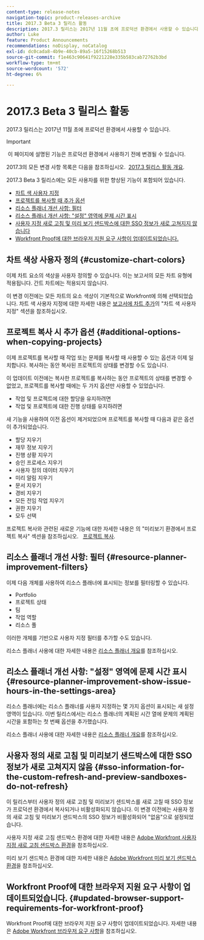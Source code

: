 ```yaml
---
content-type: release-notes
navigation-topic: product-releases-archive
title: 2017.3 Beta 3 릴리스 활동
description: 2017.3 릴리스는 2017년 11월 초에 프로덕션 환경에서 사용할 수 있습니다.
author: Luke
feature: Product Announcements
recommendations: noDisplay, noCatalog
exl-id: dc0cada8-4b9e-40cb-89a5-16f15268b513
source-git-commit: f1e463c90641f9221228e335b583cab72762b3bd
workflow-type: tm+mt
source-wordcount: '572'
ht-degree: 6%

---
```


# 2017.3 Beta 3 릴리스 활동

2017.3 릴리스는 2017년 11월 초에 프로덕션 환경에서 사용할 수 있습니다.

>[!IMPORTANT]
>
> 이 페이지에 설명된 기능은 프로덕션 환경에서 사용하기 전에 변경될 수 있습니다.

2017.3의 모든 변경 사항 목록은 다음을 참조하십시오.  [2017.3 릴리스 활동 개요](../../../../product-announcements/product-releases/quarterly-release-archive/2017.3-release-activity/2017-3-release-activity-overview.md).

2017.3 Beta 3 릴리스에는 모든 사용자를 위한 향상된 기능이 포함되어 있습니다.

* [차트 색 사용자 지정](#customize-chart-colors)
* [프로젝트를 복사할 때 추가 옵션](#additional-options-when-copying-projects)
* [리소스 플래너 개선 사항: 필터](#resource-planner-improvement-filters)
* [리소스 플래너 개선 사항: &quot;설정&quot; 영역에 문제 시간 표시](#resource-planner-improvement-show-issue-hours-in-the-settings-area)
* [사용자 지정 새로 고침 및 미리 보기 샌드박스에 대한 SSO 정보가 새로 고쳐지지 않습니다](#sso-information-for-the-custom-refresh-and-preview-sandboxes-do-not-refresh)
* [Workfront Proof에 대한 브라우저 지원 요구 사항이 업데이트되었습니다.](#updated-browser-support-requirements-for-workfront-proof)

## 차트 색상 사용자 정의 {#customize-chart-colors}

이제 차트 요소의 색상을 사용자 정의할 수 있습니다. 이는 보고서의 모든 차트 유형에 적용됩니다. 간트 차트에는 적용되지 않습니다.

이 변경 이전에는 모든 차트의 요소 색상이 기본적으로 Workfront에 의해 선택되었습니다. 차트 색 사용자 지정에 대한 자세한 내용은 [보고서에 차트 추가](../../../../reports-and-dashboards/reports/creating-and-managing-reports/add-chart-report.md)의 &quot;차트 색 사용자 지정&quot; 섹션을 참조하십시오.

## 프로젝트 복사 시 추가 옵션 {#additional-options-when-copying-projects}

이제 프로젝트를 복사할 때 작업 또는 문제를 복사할 때 사용할 수 있는 옵션과 이제 일치합니다. 복사하는 동안 복사된 프로젝트의 상태를 변경할 수도 있습니다.

이 업데이트 이전에는 복사한 프로젝트를 복사하는 동안 프로젝트의 상태를 변경할 수 없었고, 프로젝트를 복사할 때에는 두 가지 옵션만 사용할 수 있었습니다.

* 작업 및 프로젝트에 대한 할당을 유지하려면
* 작업 및 프로젝트에 대한 진행 상태를 유지하려면

새 기능을 사용하여 이전 옵션이 제거되었으며 프로젝트를 복사할 때 다음과 같은 옵션이 추가되었습니다.

* 할당 지우기
* 재무 정보 지우기
* 진행 상황 지우기
* 승인 프로세스 지우기
* 사용자 정의 데이터 지우기
* 미리 알림 지우기
* 문서 지우기
* 경비 지우기
* 모든 전임 작업 지우기
* 권한 지우기
* 모두 선택

프로젝트 복사와 관련된 새로운 기능에 대한 자세한 내용은 의 &quot;미리보기 환경에서 프로젝트 복사&quot; 섹션을 참조하십시오.   [프로젝트 복사](../../../../manage-work/projects/manage-projects/copy-project.md).

## 리소스 플래너 개선 사항: 필터 {#resource-planner-improvement-filters}

이제 다음 개체를 사용하여 리소스 플래너에 표시되는 정보를 필터링할 수 있습니다.

* Portfolio
* 프로젝트 상태
* 팀
* 작업 역할
* 리소스 풀

이러한 개체를 기반으로 사용자 지정 필터를 추가할 수도 있습니다.

리소스 플래너 사용에 대한 자세한 내용은 [리소스 플래너 개요](../../../../resource-mgmt/resource-planning/get-started-resource-planner.md)를 참조하십시오. 

## 리소스 플래너 개선 사항: &quot;설정&quot; 영역에 문제 시간 표시 {#resource-planner-improvement-show-issue-hours-in-the-settings-area}

리소스 플래너에는 리소스 플래너를 사용자 지정하는 몇 가지 옵션이 표시되는 새 설정 영역이 있습니다. 이번 릴리스에서는 리소스 플래너의 계획된 시간 열에 문제의 계획된 시간을 포함하는 첫 번째 옵션을 추가했습니다.

리소스 플래너 사용에 대한 자세한 내용은 [리소스 플래너 개요](../../../../resource-mgmt/resource-planning/get-started-resource-planner.md)를 참조하십시오.

## 사용자 정의 새로 고침 및 미리보기 샌드박스에 대한 SSO 정보가 새로 고쳐지지 않음 {#sso-information-for-the-custom-refresh-and-preview-sandboxes-do-not-refresh}

이 릴리스부터 사용자 정의 새로 고침 및 미리보기 샌드박스를 새로 고칠 때 SSO 정보가 프로덕션 환경에서 복사되거나 비활성화되지 않습니다. 이 변경 이전에는 사용자 정의 새로 고침 및 미리보기 샌드박스의 SSO 정보가 비활성화되어 &quot;없음&quot;으로 설정되었습니다.

사용자 지정 새로 고침 샌드박스 환경에 대한 자세한 내용은 [Adobe Workfront 사용자 지정 새로 고침 샌드박스 환경](../../../../administration-and-setup/set-up-workfront/workfront-testing-environments/wf-custom-refresh-sandbox-environment.md)을 참조하십시오.

미리 보기 샌드박스 환경에 대한 자세한 내용은 [Adobe Workfront 미리 보기 샌드박스 환경](../../../../administration-and-setup/set-up-workfront/workfront-testing-environments/wf-preview-sandbox-environment.md)을 참조하십시오.

## Workfront Proof에 대한 브라우저 지원 요구 사항이 업데이트되었습니다. {#updated-browser-support-requirements-for-workfront-proof}

Workfront Proof에 대한 브라우저 지원 요구 사항이 업데이트되었습니다. 자세한 내용은 [Adobe Workfront 브라우저 요구 사항](../../../../workfront-basics/workfront-browser-requirements.md)을 참조하십시오.
